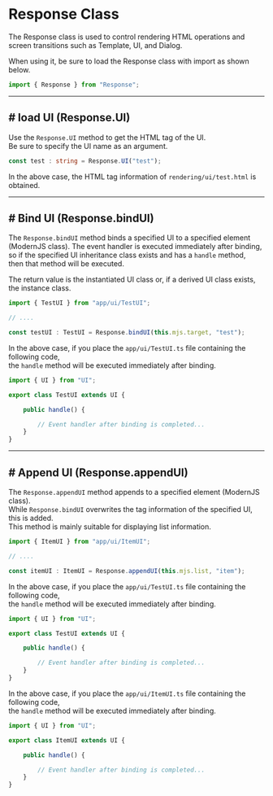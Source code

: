 # Response Class

The Response class is used to control rendering HTML operations and screen transitions such as Template, UI, and Dialog.

When using it, be sure to load the Response class with import as shown below.

```typescript
import { Response } from "Response";
```

---

<div id="response_ui"></div>

## # load UI (Response.UI)

Use the ``Response.UI`` method to get the HTML tag of the UI.  
Be sure to specify the UI name as an argument.

```typescript
const test : string = Response.UI("test");
```

In the above case, the HTML tag information of ``rendering/ui/test.html`` is obtained.

---

<div id="response_bindui"></div>

## # Bind UI (Response.bindUI)

The ``Response.bindUI`` method binds a specified UI to a specified element (ModernJS class).
The event handler is executed immediately after binding,   
so if the specified UI inheritance class exists and has a ``handle`` method,  
then that method will be executed.

The return value is the instantiated UI class or, if a derived UI class exists, the instance class.

```typescript
import { TestUI } from "app/ui/TestUI";

// ....

const testUI : TestUI = Response.bindUI(this.mjs.target, "test");
```

In the above case, if you place the ``app/ui/TestUI.ts`` file containing the following code,   
the ``handle`` method will be executed immediately after binding.  

```typescript
import { UI } from "UI";

export class TestUI extends UI {

    public handle() {

        // Event handler after binding is completed...
    }
}
```

---

<div id="response_appendui"></div>

## # Append UI (Response.appendUI)

The ``Response.appendUI`` method appends to a specified element (ModernJS class).  
While ``Response.bindUI`` overwrites the tag information of the specified UI, this is added.  
This method is mainly suitable for displaying list information.


```typescript
import { ItemUI } from "app/ui/ItemUI";

// ....

const itemUI : ItemUI = Response.appendUI(this.mjs.list, "item");
```

In the above case, if you place the ``app/ui/TestUI.ts`` file containing the following code,   
the ``handle`` method will be executed immediately after binding.  

```typescript
import { UI } from "UI";

export class TestUI extends UI {

    public handle() {

        // Event handler after binding is completed...
    }
}
```

In the above case, if you place the ``app/ui/ItemUI.ts`` file containing the following code,   
the ``handle`` method will be executed immediately after binding.  

```typescript
import { UI } from "UI";

export class ItemUI extends UI {

    public handle() {

        // Event handler after binding is completed...
    }
}
```